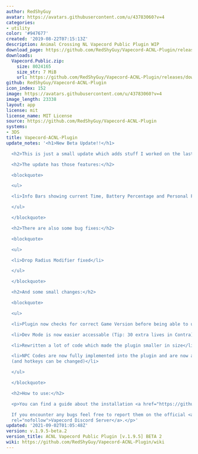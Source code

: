 ```yaml
---
author: RedShyGuy
avatar: https://avatars.githubusercontent.com/u/43783060?v=4
categories:
- utility
color: '#947677'
created: '2019-08-22T07:15:13Z'
description: Animal Crossing NL Vapecord Public Plugin WIP
download_page: https://github.com/RedShyGuy/Vapecord-ACNL-Plugin/releases
downloads:
  Vapecord.Public.zip:
    size: 8024165
    size_str: 7 MiB
    url: https://github.com/RedShyGuy/Vapecord-ACNL-Plugin/releases/download/v.1.9.5-beta.2/Vapecord.Public.zip
github: RedShyGuy/Vapecord-ACNL-Plugin
icon_index: 152
image: https://avatars.githubusercontent.com/u/43783060?v=4
image_length: 23338
layout: app
license: mit
license_name: MIT License
source: https://github.com/RedShyGuy/Vapecord-ACNL-Plugin
systems:
- 3DS
title: Vapecord-ACNL-Plugin
update_notes: '<h1>New Beta Update!!</h1>

  <h2>This is just a small update which adds stuff I worked on the last weeks</h2>

  <h2>The update has those features:</h2>

  <blockquote>

  <ul>

  <li>Info Bars showing current Time, Battery Percentage and Personal Friendcode</li>

  </ul>

  </blockquote>

  <h2>There are also some bug fixes:</h2>

  <blockquote>

  <ul>

  <li>Drop Radius Modifier fixed</li>

  </ul>

  </blockquote>

  <h2>And some small changes:</h2>

  <blockquote>

  <ul>

  <li>Plugin now checks for correct Game Version before being able to use it</li>

  <li>Dev Mode is now easier accessable (Tip: 30 extra lives in Contra)</li>

  <li>Rewritten a lot of code which made the plugin smaller in size</li>

  <li>NPC Codes are now fully implemented into the plugin and are now also translatable
  (and hotkeys can be changed)</li>

  </ul>

  </blockquote>

  <h2>How to use:</h2>

  <p>You can find a guide about the installation <a href="https://github.com/RedShyGuy/Vapecord-ACNL-Plugin/wiki/How-to-install">here</a>.<br>

  If you encounter any bugs feel free to report them on the official <a href="https://discord.gg/QwqdBpKWf3"
  rel="nofollow">Vapecord Discord Server</a>.</p>'
updated: '2021-09-02T01:05:48Z'
version: v.1.9.5-beta.2
version_title: ACNL Vapecord Public Plugin [v.1.9.5] BETA 2
wiki: https://github.com/RedShyGuy/Vapecord-ACNL-Plugin/wiki
---
```

